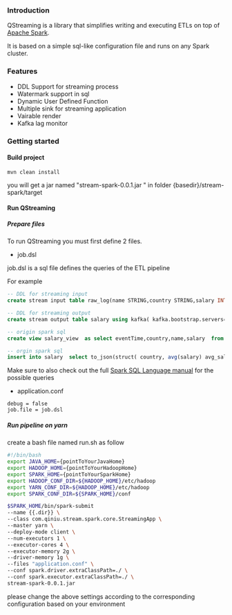 ### Introduction

QStreaming is a library that simplifies writing and executing ETLs on top of [Apache Spark](http://spark.apache.org/).

It is based on a simple sql-like configuration file and runs on any Spark cluster.

### Features

- DDL Support for streaming process
- Watermark support in sql
- Dynamic User Defined Function
- Multiple sink for streaming application
- Vairable render
- Kafka lag monitor

### Getting started

#### Build project

```maven
mvn clean install
```

you will get a jar named "stream-spark-0.0.1.jar " in folder {basedir}/stream-spark/target

#### Run QStreaming

##### Prepare files

To run QStreaming you must first define 2 files.

- job.dsl

job.dsl is a sql file defines the queries of the ETL pipeline

For example

```sql
-- DDL for streaming input
create stream input table raw_log(name STRING,country STRING,salary INTEGER,eventTime LONG,eventTime as ROWTIME(eventTime,'5 minutes')) using kafka(kafka.bootstrap.servers="localhost:${actualConfig.kafkaPort}",startingOffsets=earliest, subscribe=salary,"group-id"=test);

-- DDL for streaming output
create stream output table salary using kafka( kafka.bootstrap.servers="localhost:9091",topic=test) TBLPROPERTIES("update-mode"="update");

-- origin spark sql
create view salary_view  as select eventTime,country,name,salary  from salary ;

-- orgin spark sql
insert into salary  select to_json(struct( country, avg(salary) avg_salary)) value  from salary_view group by  country;
```

Make sure to also check out the full [Spark SQL Language manual](https://docs.databricks.com/spark/latest/spark-sql/index.html#sql-language-manual) for the possible queries

- application.conf

```properties
debug = false
job.file = job.dsl
```

##### Run pipeline on yarn

create a bash file named run.sh as follow

``` bash
#!/bin/bash
export JAVA_HOME={pointToYourJavaHome}
export HADOOP_HOME={pointToYourHadoopHome}
export SPARK_HOME={pointToYourSparkHome}
export HADOOP_CONF_DIR=${HADOOP_HOME}/etc/hadoop
export YARN_CONF_DIR=${HADOOP_HOME}/etc/hadoop
export SPARK_CONF_DIR=${SPARK_HOME}/conf

$SPARK_HOME/bin/spark-submit
--name {{.dir}} \
--class com.qiniu.stream.spark.core.StreamingApp \
--master yarn \
--deploy-mode client \
--num-executors 1 \
--executor-cores 4 \
--executor-memory 2g \
--driver-memory 1g \
--files "application.conf" \
--conf spark.driver.extraClassPath=./ \
--conf spark.executor.extraClassPath=./ \
stream-spark-0.0.1.jar
```

please change the above settings according to the corresponding configuration based on your environment